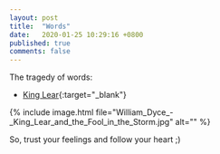 ```yaml
---
layout: post
title:  "Words"
date:   2020-01-25 10:29:16 +0800
published: true
comments: false
---
```


The tragedy of words:
* [King Lear](https://en.wikipedia.org/wiki/King_Lear){:target="_blank"}

{% include image.html file="William_Dyce_-_King_Lear_and_the_Fool_in_the_Storm.jpg" alt="" %}

So, trust your feelings and follow your heart ;)










